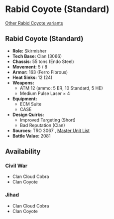 # Rabid Coyote (Standard) 

[Other Rabid Coyote variants](../rabid_coyote.md) 

## Rabid Coyote (Standard) 

- **Role:** Skirmisher 
- **Tech Base:** Clan (3066) 
- **Chassis:** 55 tons (Endo Steel) 
- **Movement:** 5 / 8 
- **Armor:** 163 (Ferro Fibrous) 
- **Heat Sinks:** 12 (24) 
- **Weapons:** 
  - ATM 12 (ammo: 5 ER, 10 Standard, 5 HE) 
  - Medium Pulse Laser × 4 
- **Equipment:** 
  - ECM Suite 
  - CASE 
- **Design Quirks:** 
  - Improved Targeting (Short) 
  - Bad Reputation (Clan) 
- **Sources:** TRO 3067 , [Master Unit List](http://masterunitlist.info/Unit/Details/4891/rabid-coyote-standard) 
- **Battle Value:** 2081 

## Availability 

### Civil War 

- Clan Cloud Cobra 
- Clan Coyote 

### Jihad 

- Clan Cloud Cobra 
- Clan Coyote 


